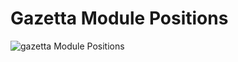 Gazetta Module Positions
====
![gazetta Module Positions](http://localhost:8888/builder/joomla-template/data/gazetta/images/positions/gazetta-modules.jpg 'gazetta Module Positions')

